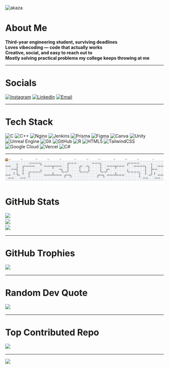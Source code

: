   ![akaza](https://github.com/user-attachments/assets/1a0e78bb-686d-4dee-b9c6-0bbed96bd18a)

# **About Me**
**Third-year engineering student, surviving deadlines**  
**Loves vibecoding — code that actually works**  
**Creative, social, and easy to reach out to**  
**Mostly solving practical problems my college keeps throwing at me**

---

# **Socials**
[![Instagram](https://img.shields.io/badge/Instagram-%23E4405F.svg?logo=Instagram&logoColor=white)](https://instagram.com/negibbx) 
[![LinkedIn](https://img.shields.io/badge/LinkedIn-%230077B5.svg?logo=linkedin&logoColor=white)](https://linkedin.com/in/aaditya-negi-b08191353) 
[![Email](https://img.shields.io/badge/Email-D14836?logo=gmail&logoColor=white)](mailto:workwithaaditya017@gmail.com)

---

# **Tech Stack**
![C](https://img.shields.io/badge/c-%2300599C.svg?style=for-the-badge&logo=c&logoColor=white) 
![C++](https://img.shields.io/badge/c++-%2300599C.svg?style=for-the-badge&logo=c%2B%2B&logoColor=white) 
![Nginx](https://img.shields.io/badge/nginx-%23009639.svg?style=for-the-badge&logo=nginx&logoColor=white) 
![Jenkins](https://img.shields.io/badge/jenkins-%232C5263.svg?style=for-the-badge&logo=jenkins&logoColor=white) 
![Prisma](https://img.shields.io/badge/Prisma-3982CE?style=for-the-badge&logo=Prisma&logoColor=white) 
![Figma](https://img.shields.io/badge/figma-%23F24E1E.svg?style=for-the-badge&logo=figma&logoColor=white) 
![Canva](https://img.shields.io/badge/Canva-%2300C4CC.svg?style=for-the-badge&logo=Canva&logoColor=white) 
![Unity](https://img.shields.io/badge/unity-%23000000.svg?style=for-the-badge&logo=unity&logoColor=white) 
![Unreal Engine](https://img.shields.io/badge/unrealengine-%23313131.svg?style=for-the-badge&logo=unrealengine&logoColor=white) 
![Git](https://img.shields.io/badge/git-%23F05033.svg?style=for-the-badge&logo=git&logoColor=white) 
![GitHub](https://img.shields.io/badge/github-%23121011.svg?style=for-the-badge&logo=github&logoColor=white) 
![R](https://img.shields.io/badge/r-%23276DC3.svg?style=for-the-badge&logo=r&logoColor=white) 
![HTML5](https://img.shields.io/badge/html5-%23E34F26.svg?style=for-the-badge&logo=html5&logoColor=white) 
![TailwindCSS](https://img.shields.io/badge/tailwindcss-%2338B2AC.svg?style=for-the-badge&logo=tailwind-css&logoColor=white) 
![Google Cloud](https://img.shields.io/badge/GoogleCloud-%234285F4.svg?style=for-the-badge&logo=google-cloud&logoColor=white) 
![Vercel](https://img.shields.io/badge/vercel-%23000000.svg?style=for-the-badge&logo=vercel&logoColor=white) 
![C#](https://img.shields.io/badge/c%23-%23239120.svg?style=for-the-badge&logo=csharp&logoColor=white)

---
<picture>
  <source media="(prefers-color-scheme: dark)" srcset="https://raw.githubusercontent.com/vinaykumar-hash/vinaykumar-hash/output/pacman-contribution-graph-dark.svg">
  <source media="(prefers-color-scheme: light)" srcset="https://raw.githubusercontent.com/vinaykumar-hash/vinaykumar-hash/output/pacman-contribution-graph.svg">
  <img alt="pacman contribution graph" src="https://raw.githubusercontent.com/vinaykumar-hash/vinaykumar-hash/output/pacman-contribution-graph.svg">
</picture>

# **GitHub Stats**
![](https://github-readme-stats.vercel.app/api?username=workwithaaditya&theme=gruvbox&hide_border=false&include_all_commits=true&count_private=true)<br/>
![](https://nirzak-streak-stats.vercel.app/?user=workwithaaditya&theme=gruvbox&hide_border=false)<br/>
![](https://github-readme-stats.vercel.app/api/top-langs/?username=workwithaaditya&theme=gruvbox&hide_border=false&include_all_commits=true&count_private=true&layout=compact)

---

# **GitHub Trophies**
![](https://github-profile-trophy.vercel.app/?username=workwithaaditya&theme=gruvbox&no-frame=false&no-bg=false&margin-w=4)

---

# **Random Dev Quote**
![](https://quotes-github-readme.vercel.app/api?type=horizontal&theme=gruvbox)

---

# **Top Contributed Repo**
![](https://github-contributor-stats.vercel.app/api?username=workwithaaditya&limit=5&theme=gruvbox&combine_all_yearly_contributions=true)

---

[![](https://visitcount.itsvg.in/api?id=workwithaaditya&icon=0&color=0)](https://visitcount.itsvg.in)

